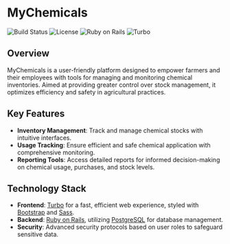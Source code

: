 # MyChemicals

![Build Status](https://img.shields.io/badge/build-passing-brightgreen)
![License](https://img.shields.io/badge/license-MIT-blue)
![Ruby on Rails](https://img.shields.io/badge/Ruby%20on%20Rails-6.0.3.4-critical)
![Turbo](https://img.shields.io/badge/Turbo-enabled-blue)

## Overview

MyChemicals is a user-friendly platform designed to empower farmers and their employees with tools for managing and monitoring chemical inventories. Aimed at providing greater control over stock management, it optimizes efficiency and safety in agricultural practices.

## Key Features

- **Inventory Management**: Track and manage chemical stocks with intuitive interfaces.
- **Usage Tracking**: Ensure efficient and safe chemical application with comprehensive monitoring.
- **Reporting Tools**: Access detailed reports for informed decision-making on chemical usage, purchases, and stock levels.

## Technology Stack

- **Frontend**: [Turbo](https://turbo.hotwire.dev/) for a fast, efficient web experience, styled with [Bootstrap](https://getbootstrap.com/) and [Sass](https://sass-lang.com/).
- **Backend**: [Ruby on Rails](https://rubyonrails.org/), utilizing [PostgreSQL](https://www.postgresql.org/) for database management.
- **Security**: Advanced security protocols based on user roles to safeguard sensitive data.
